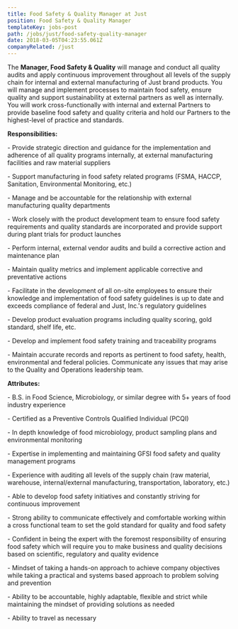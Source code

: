 ```yaml
---
title: Food Safety & Quality Manager at Just
position: Food Safety & Quality Manager
templateKey: jobs-post
path: /jobs/just/food-safety-quality-manager
date: 2018-03-05T04:23:55.061Z
companyRelated: /just
---
```

The **Manager, Food Safety & Quality** will manage and conduct all quality audits and apply continuous improvement throughout all levels of the supply chain for internal and external manufacturing of Just brand products.  You will manage and implement processes to maintain food safety, ensure quality and support sustainability at external partners as well as internally.  You will work cross-functionally with internal and external Partners to provide baseline food safety and quality criteria and hold our Partners to the highest-level of practice and standards.



**Responsibilities:**

\- Provide strategic direction and guidance for the implementation and adherence of all quality programs internally, at external manufacturing facilities and raw material suppliers

\- Support manufacturing in food safety related programs (FSMA, HACCP, Sanitation, Environmental Monitoring, etc.)

\- Manage and be accountable for the relationship with external manufacturing quality departments

\- Work closely with the product development team to ensure food safety requirements and quality standards are incorporated and provide support during plant trials for product launches

\- Perform internal, external vendor audits and build a corrective action and maintenance plan

\- Maintain quality metrics and implement applicable corrective and preventative actions

\- Facilitate in the development of all on-site employees to ensure their knowledge and implementation of food safety guidelines is up to date and exceeds compliance of federal and Just, Inc.'s regulatory guidelines

\- Develop product evaluation programs including quality scoring, gold standard, shelf life, etc.

\- Develop and implement food safety training and traceability programs

\- Maintain accurate records and reports as pertinent to food safety, health, environmental and federal policies.  Communicate any issues that may arise to the Quality and Operations leadership team.



**Attributes:**

\- B.S. in Food Science, Microbiology, or similar degree with 5+ years of food industry experience

\- Certified as a Preventive Controls Qualified Individual (PCQI)

\- In depth knowledge of food microbiology, product sampling plans and environmental monitoring

\- Expertise in implementing and maintaining GFSI food safety and quality management programs

\- Experience with auditing all levels of the supply chain (raw material, warehouse, internal/external manufacturing, transportation, laboratory, etc.)

\- Able to develop food safety initiatives and constantly striving for continuous improvement

\- Strong ability to communicate effectively and comfortable working within a cross functional team to set the gold standard for quality and food safety

\- Confident in being the expert with the foremost responsibility of ensuring food safety which will require you to make business and quality decisions based on scientific, regulatory and quality evidence

\- Mindset of taking a hands-on approach to achieve company objectives while taking a practical and systems based approach to problem solving and prevention

\- Ability to be accountable, highly adaptable, flexible and strict while maintaining the mindset of providing solutions as needed

\- Ability to travel as necessary
